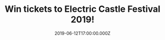 ---
campaign-uuid: "c-bb7cca1d-cfaf-4cc1-83f6-3043d151fc87"
type: "Preview"
category: "Tickets"
date: "2019-06-12T17:00:00.000Z"
end-date: "2019-06-17T23:59:00.000Z"
disable-form: false
is_promoted: true
has_entry_page: true
title: "Win tickets to Electric Castle Festival 2019!"
competition-description: "<p>What better way to start the summer than with an amazing\
  \ festival and camping tickets to the Electric Castle Festival in Romania? The line-up\
  \ is packed with bands not to be missed live such as Bring Me The Horizon, Florence\
  \ and The Machine, Thirty Seconds To Mars... and many more!</p>\n<p>We are pretty\
  \ sure you won’t want to miss this… that’s why we are giving away 2 double passes\
  \ with camping ticket for Electric Festival 2019 to 2 lucky NME AAA members to win!\
  \ Want to come along with us? Click below for a chance to win!</p>\n"
hero-header: "Win tickets to Electric Castle Festival 2019!"
terms-confirmation: "N/A"
banner-img: "https://assets.expresslyapp.com/asset-16aa9dd6-094d-4db4-857b-e797ba571a0f.jpg"
logo-left-href: "aaa.nme.com"
logo-left-image: "https://assets.expresslyapp.com/asset-49e9c8fd-32fd-40df-b853-b6b790a1e62a.jpg"
logo-left-title: "NME AAA"
bg-image-hero: "https://assets.expresslyapp.com/asset-a46e77c9-ee99-4afa-8c07-79e617893ac5.jpg"
bg-image-first: "https://assets.expresslyapp.com/asset-675c1f44-a04e-4e09-98ee-7ae4db208d24.jpg"
bg-image-second: "https://assets.expresslyapp.com/asset-0c2c9fcf-925f-4d76-8494-88935905cbd3.jpg"
section1-content: "<p>We have on our hands 2 double passes with camping to the Electric\
  \ Castle Festival 2019 at the Bánffy Castle domain in Bon?ida - a tiny historic\
  \ village near Cluj Napoca in Transylvania, Romania, taking place from July 17th-21th\
  \ to give away!</p>  \n<p>By mixing arts and technology with an eclectic musical\
  \ line-up, unique architectural concept and the breathtaking scenery of the amazing\
  \ medieval castle, Electric Castle redefines the way people interact with a music\
  \ festival, breaking the boundaries between electronic music and reggae, mainstream\
  \ and subculture.</p>\n"
section2-content: "<p>Artistic performances, immersive installations, stand-up comedy,\
  \ fashion & fair area, carefully selected food & drinks vendors and a variety of\
  \ daytime activities to choose from keeps everyone busy and excited day in and day\
  \ out.</p>\n<p>What are you waiting for? Think no more and enter the form below\
  \ for a chance to win one of 2 double passes with camping we are giving away to\
  \ attend the most beloved annual music event in Romania, Electric Castle Festival\
  \ 2019!</p>\n<p>Good luck!</p>\n"
entry-title: "Win tickets to Electric Castle Festival 2019!"
entry-content: "<p>Enter the draw to win tickets to Electric Castle Festival 2019\
  \ by completing the form below before 23:59 on the 17th of June 2019.</p>\n"
has-winner: false
prize-description: "One of 2 double passes with camping to Electric Castle Festival\
  \ 2019."
country-restrictions:
- "GB"
---